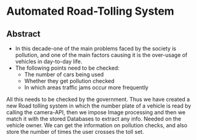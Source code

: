 # Automated Road-Tolling System

## Abstract

- In this decade-one of the main problems faced by the society is pollution, and one of the main factors causing it is the over-usage of vehicles in day-to-day life.
- The following points need to be checked:
  - The number of cars being used
  - Whether they get pollution checked
  - In which areas traffic jams occur more frequently

All this needs to be checked by the government.
Thus we have created a new Road tolling system in which the number plate of a vehicle is read by calling the camera-API, then we impose Image processing and then we match it with the stored Databases to extract any info. Needed on the  vehicle owner.
We can get the information on pollution checks, and also store the number of times the user crosses the toll set.